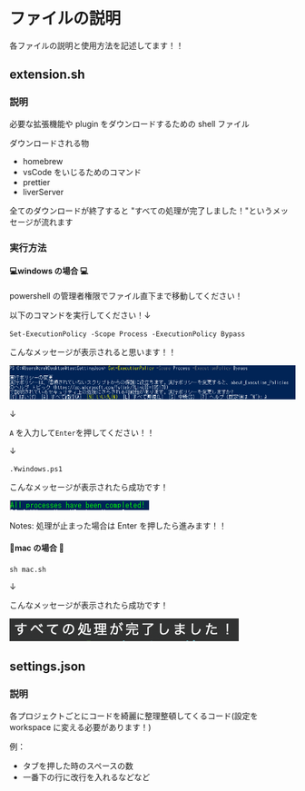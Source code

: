 # ファイルの説明

各ファイルの説明と使用方法を記述してます！！

## extension.sh

### 説明

必要な拡張機能や plugin をダウンロードするための shell ファイル

ダウンロードされる物

- homebrew
- vsCode をいじるためのコマンド
- prettier
- liverServer

全てのダウンロードが終了すると "すべての処理が完了しました！"というメッセージが流れます

### 実行方法

#### 💻windows の場合 💻

powershell の管理者権限でファイル直下まで移動してください！

以下のコマンドを実行してください！↓

`Set-ExecutionPolicy -Scope Process -ExecutionPolicy Bypass`

こんなメッセージが表示されると思います！！

![alt text](./.image/image.png)

↓

`A` を入力して`Enter`を押してください！！

↓

`.¥windows.ps1`

こんなメッセージが表示されたら成功です！

![alt text](./.image/success.png)

Notes: 処理が止まった場合は Enter を押したら進みます！！

#### 🍎mac の場合 🍎

`sh mac.sh`

↓

こんなメッセージが表示されたら成功です！

![alt text](./.image/macSuccess.png)

## settings.json

### 説明

各プロジェクトごとにコードを綺麗に整理整頓してくるコード(設定を workspace に変える必要があります！)

例：

- タブを押した時のスペースの数
- 一番下の行に改行を入れるなどなど
